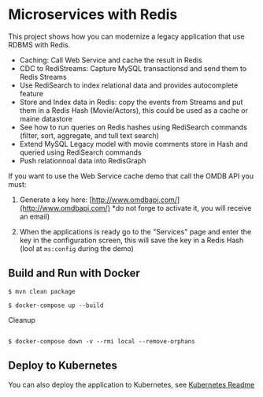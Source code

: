 # Microservices with Redis

This project shows how you can modernize a legacy application that use RDBMS with Redis.

* Caching: Call Web Service and cache the result in Redis
* CDC to RediStreams: Capture MySQL transactionsd and send them to Redis Streams
* Use RediSearch to index relational data and provides autocomplete feature
* Store and Index data in Redis: copy the events from Streams and put them in a Redis Hash (Movie/Actors), this could be used as a cache or maine datastore 
* See how to run queries on Redis hashes using RediSearch commands (filter, sort, aggregate, and tull text search)
* Extend MySQL Legacy model with movie comments store in Hash and queried using RediSearch commands
* Push relationnoal data into RedisGraph


If you want to use the Web Service cache demo that call the OMDB API you must:

1. Generate a key here: [http://www.omdbapi.com/](http://www.omdbapi.com/) *do not forge to activate it, you will receive an email)

2. When the applications is ready go to the "Services" page and enter the key in the configuration screen, this will save the key in a Redis Hash (lool at `ms:config` during the demo)


## Build and Run with Docker


```
$ mvn clean package

$ docker-compose up --build

```

Cleanup

```

$ docker-compose down -v --rmi local --remove-orphans

```

## Deploy to Kubernetes

You can also deploy the application to Kubernetes, see [Kubernetes Readme](.kubernetes/README.md)